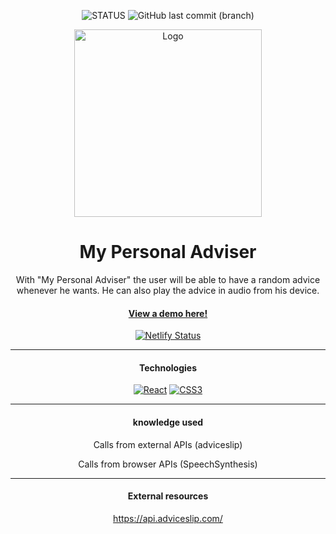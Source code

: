 <div align="center">

  ![STATUS](https://img.shields.io/badge/STATUS-IN%20DEVELOPMENT-green?style=for-the-badge) ![GitHub last commit (branch)](https://img.shields.io/github/last-commit/jhonst/adviceapp/main?style=for-the-badge&color=orange)

  <a href="https://jsa-advice-app.netlify.app/">
    <img src="https://lh4.googleusercontent.com/jYC8P8cXqtc-OmzxdUOT_bx0tN60LA2XQC-3DLKaldeYeEsJ0AcKmYDsCfiChnFBwTo=w2400" alt="Logo" width="300" height="auto">
  </a>

  # My Personal Adviser

  With "My Personal Adviser" the user will be able to have a random advice whenever he wants. He can also play the advice in audio from his device.

  #### <a href="https://jsa-advice-app.netlify.app/" target="_blank">View a demo here!</a>

  [![Netlify Status](https://api.netlify.com/api/v1/badges/0a77bfba-892f-4327-843b-3ad2b0ef796c/deploy-status)](https://app.netlify.com/sites/jsa-advice-app/deploys)

  ---

  #### Technologies

  [![React][react.js]][react-url] [![CSS3][CSS3.js]][CSS3-url]

  [react.js]: https://img.shields.io/badge/React-20232A?style=for-the-badge&logo=React&logoColor=61DAFB
  [react-url]: https://reactjs.org/

  [CSS3.js]: https://img.shields.io/badge/CSS3-20232A?style=for-the-badge&logo=CSS3&logoColor=1572B6
  [CSS3-url]: https://www.typescriptlang.org/

  ---

  #### knowledge used

  Calls from external APIs (adviceslip)
  
  Calls from browser APIs (SpeechSynthesis)

  ---

  #### External resources

https://api.adviceslip.com/

</div>
